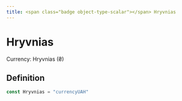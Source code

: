 ```yaml
---
title: <span class="badge object-type-scalar"></span> Hryvnias
---
```

# <span class="badge object-type-scalar"></span> Hryvnias

Currency: Hryvnias (₴)

## Definition

```go
const Hryvnias = "currencyUAH"
```
